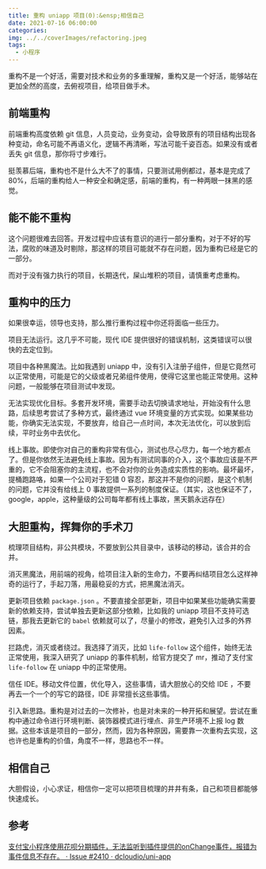 ```yaml
---
title: 重构 uniapp 项目(0):&ensp;相信自己
date: 2021-07-16 06:00:00
categories: 
img: ../../coverImages/refactoring.jpeg
tags:
  - 小程序
---
```


  重构不是一个好活，需要对技术和业务的多重理解，重构又是一个好活，能够站在更加全然的高度，去俯视项目，给项目做手术。

## 前端重构
  前端重构高度依赖 git 信息，人员变动，业务变动，会导致原有的项目结构出现各种变动，命名可能不再语义化，逻辑不再清晰，写法可能千姿百态。如果没有或者丢失 git 信息，那你将寸步难行。
  
  挺羡慕后端，重构也不是什么大不了的事情，只要测试用例都过，基本是完成了 80%，后端的重构给人一种安全和确定感，前端的重构，有一种两眼一抹黑的感觉。

## 能不能不重构
  这个问题很难去回答。开发过程中应该有意识的进行一部分重构，对于不好的写法，腐败的味道及时剔除，那这样的项目可能就不存在问题，因为重构已经是它的一部分。
  
  而对于没有强力执行的项目，长期迭代，屎山堆积的项目，请慎重考虑重构。

## 重构中的压力
  如果很幸运，领导也支持，那么推行重构过程中你还将面临一些压力。
  
  项目无法运行。这几乎不可能，现代 IDE 提供很好的错误机制，这类错误可以很快的去定位到。
  
  项目中各种黑魔法。比如我遇到 uniapp 中，没有引入注册子组件，但是它竟然可以正常使用，可能是它的父级或者兄弟组件使用，使得它这里也能正常使用。这种问题，一般能够在项目测试中发现。
  
  无法实现优化目标。多套开发环境，需要手动去切换请求地址，开始没有什么思路，后续思考尝试了多种方式，最终通过 vue 环境变量的方式实现。如果某些功能，你确实无法实现，不要放弃，给自己一点时间，本次无法优化，可以放到后续，平时业务中去优化。
  
  线上事故。即使你对自己的重构非常有信心，测试也尽心尽力，每一个地方都点了。但是你依然无法避免线上事故。因为有测试同事的介入，这个事故应该是不严重的，它不会阻塞你的主流程，也不会对你的业务造成实质性的影响。最坏最坏，提桶跑路咯，如果一个公司对于犯错 0 容忍，那这并不是你的问题，是这个机制的问题，它并没有给线上 0 事故提供一系列的制度保证。（其实，这也保证不了，google，apple，这种量级的公司每年都有线上事故，黑天鹅永远存在）

## 大胆重构，挥舞你的手术刀
  梳理项目结构，非公共模块，不要放到公共目录中，该移动的移动，该合并的合并。
  
  消灭黑魔法，用前端的视角，给项目注入新的生命力，不要再纠结项目怎么这样神奇的运行了，手起刀落，用最稳妥的方式，把黑魔法消灭。
  
  更新项目依赖 `package.json` 。不要直接全部更新，项目中如果某些功能确实需要新的依赖支持，尝试单独去更新这部分依赖，比如我的 uniapp 项目不支持可选链，那我去更新它的 `babel` 依赖就可以了，尽量小的修改，避免引入过多的外界因素。
  
  拦路虎，消灭或者绕过。我选择了消灭，比如 `life-follow` 这个组件，始终无法正常使用，我深入研究了 uniapp 的事件机制，给官方提交了 mr，推动了支付宝 `life-follow` 在 uniapp 中的正常使用。
  
  信任 IDE。移动文件位置，优化导入，这些事情，请大胆放心的交给 IDE ，不要再去一个一个的写它的路径，IDE 非常擅长这些事情。
  
  引入新思路。重构是对过去的一次修补，也是对未来的一种开拓和展望。尝试在重构中通过命令进行环境判断、装饰器模式进行埋点、非生产环境不上报 log 数据。这些本该是项目的一部分，然而，因为各种原因，需要靠一次重构去实现，这也许也是重构的价值，角度不一样，思路也不一样。

## 相信自己
大胆假设，小心求证，相信你一定可以把项目梳理的井井有条，自己和项目都能够快速成长。

## 参考
[支付宝小程序使用花呗分期插件，⽆法监听到插件提供的onChange事件，报错为事件信息不存在。 · Issue #2410 · dcloudio/uni-app](https://github.com/dcloudio/uni-app/issues/2410)